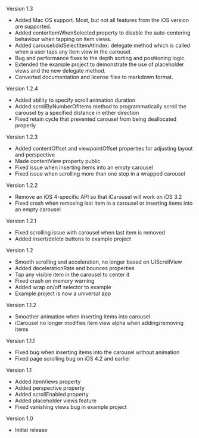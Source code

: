 Version 1.3

- Added Mac OS support. Most, but not all features from the iOS version are supported.
- Added centerItemWhenSelected property to disable the auto-centering behaviour when tapping on item views.
- Added carousel:didSelectItemAtIndex: delegate method which is called when a user taps any item view in the carousel.
- Bug and performance fixes to the depth sorting and positioning logic.
- Extended the example project to demonstrate the use of placeholder views and the new delegate method.
- Converted documentation and license files to markdown format.

Version 1.2.4

- Added ability to specify scroll animation duration
- Added scrollByNumberOfItems method to programmatically scroll the carousel by a specified distance in either direction
- Fixed retain cycle that prevented carousel from being deallocated properly

Version 1.2.3

- Added contentOffset and viewpointOffset properties for adjusting layout and perspective
- Made contentView property public
- Fixed issue when inserting items into an empty carousel
- Fixed issue when scrolling more than one step in a wrapped carousel 

Version 1.2.2

- Remove an iOS 4-specific API so that iCarousel will work on iOS 3.2
- Fixed crash when removing last item in a carousel or inserting items into an empty carousel

Version 1.2.1

- Fixed scrolling issue with carousel when last item is removed
- Added insert/delete buttons to example project

Version 1.2

- Smooth scrolling and acceleration, no longer based on UIScrollView
- Added decelerationRate and bounces properties
- Tap any visible item in the carousel to center it
- Fixed crash on memory warning
- Added wrap on/off selector to example
- Example project is now a universal app

Version 1.1.2

- Smoother animation when inserting items into carousel
- iCarousel no longer modifies item view alpha when adding/removing items

Version 1.1.1

- Fixed bug when inserting items into the carousel without animation
- Fixed page scrolling bug on iOS 4.2 and earlier

Version 1.1

- Added itemViews property
- Added perspective property
- Added scrollEnabled property
- Added placeholder views feature
- Fixed vanishing views bug in example project

Version 1.0

- Initial release